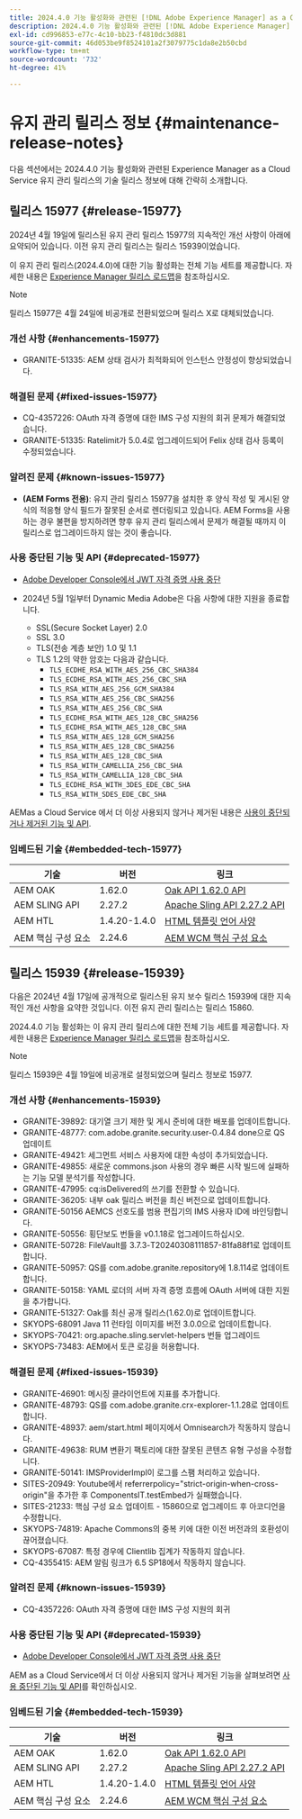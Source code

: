 ```yaml
---
title: 2024.4.0 기능 활성화와 관련된 [!DNL Adobe Experience Manager] as a Cloud Service의 유지 관리 릴리스 정보입니다.
description: 2024.4.0 기능 활성화와 관련된 [!DNL Adobe Experience Manager] as a Cloud Service의 유지 관리 릴리스 정보입니다.
exl-id: cd996853-e77c-4c10-bb23-f4810dc3d881
source-git-commit: 46d053be9f8524101a2f3079775c1da8e2b50cbd
workflow-type: tm+mt
source-wordcount: '732'
ht-degree: 41%

---
```


# 유지 관리 릴리스 정보 {#maintenance-release-notes}

다음 섹션에서는 2024.4.0 기능 활성화와 관련된 Experience Manager as a Cloud Service 유지 관리 릴리스의 기술 릴리스 정보에 대해 간략히 소개합니다.

## 릴리스 15977 {#release-15977}

2024년 4월 19일에 릴리스된 유지 관리 릴리스 15977의 지속적인 개선 사항이 아래에 요약되어 있습니다. 이전 유지 관리 릴리스는 릴리스 15939이었습니다.

이 유지 관리 릴리스(2024.4.0)에 대한 기능 활성화는 전체 기능 세트를 제공합니다. 자세한 내용은 [Experience Manager 릴리스 로드맵](https://experienceleague.adobe.com/docs/experience-manager-release-information/aem-release-updates/update-releases-roadmap.html)을 참조하십시오.

>[!NOTE]
>
>릴리스 15977은 4월 24일에 비공개로 전환되었으며 릴리스 X로 대체되었습니다.

### 개선 사항 {#enhancements-15977}

* GRANITE-51335: AEM 상태 검사가 최적화되어 인스턴스 안정성이 향상되었습니다.

### 해결된 문제 {#fixed-issues-15977}

* CQ-4357226: OAuth 자격 증명에 대한 IMS 구성 지원의 회귀 문제가 해결되었습니다.
* GRANITE-51335: Ratelimit가 5.0.4로 업그레이드되어 Felix 상태 검사 등록이 수정되었습니다.

### 알려진 문제 {#known-issues-15977}

* **(AEM Forms 전용)**: 유지 관리 릴리스 15977을 설치한 후 양식 작성 및 게시된 양식의 적응형 양식 필드가 잘못된 순서로 렌더링되고 있습니다. AEM Forms을 사용하는 경우 불편을 방지하려면 향후 유지 관리 릴리스에서 문제가 해결될 때까지 이 릴리스로 업그레이드하지 않는 것이 좋습니다.

### 사용 중단된 기능 및 API {#deprecated-15977}

* [Adobe Developer Console에서 JWT 자격 증명 사용 중단](/help/security/jwt-credentials-deprecation-in-adobe-developer-console.md)

* 2024년 5월 1일부터 Dynamic Media Adobe은 다음 사항에 대한 지원을 종료합니다.

   * SSL(Secure Socket Layer) 2.0
   * SSL 3.0
   * TLS(전송 계층 보안) 1.0 및 1.1
   * TLS 1.2의 약한 암호는 다음과 같습니다.
      * `TLS_ECDHE_RSA_WITH_AES_256_CBC_SHA384`
      * `TLS_ECDHE_RSA_WITH_AES_256_CBC_SHA`
      * `TLS_RSA_WITH_AES_256_GCM_SHA384`
      * `TLS_RSA_WITH_AES_256_CBC_SHA256`
      * `TLS_RSA_WITH_AES_256_CBC_SHA`
      * `TLS_ECDHE_RSA_WITH_AES_128_CBC_SHA256`
      * `TLS_ECDHE_RSA_WITH_AES_128_CBC_SHA`
      * `TLS_RSA_WITH_AES_128_GCM_SHA256`
      * `TLS_RSA_WITH_AES_128_CBC_SHA256`
      * `TLS_RSA_WITH_AES_128_CBC_SHA`
      * `TLS_RSA_WITH_CAMELLIA_256_CBC_SHA`
      * `TLS_RSA_WITH_CAMELLIA_128_CBC_SHA`
      * `TLS_ECDHE_RSA_WITH_3DES_EDE_CBC_SHA`
      * `TLS_RSA_WITH_SDES_EDE_CBC_SHA`

AEMas a Cloud Service 에서 더 이상 사용되지 않거나 제거된 내용은 [사용이 중단되거나 제거된 기능 및 API](/help/release-notes/deprecated-removed-features.md).

### 임베드된 기술 {#embedded-tech-15977}

| 기술 | 버전 | 링크 |
|---|---|---|
| AEM OAK | 1.62.0 | [Oak API 1.62.0 API](https://www.javadoc.io/doc/org.apache.jackrabbit/oak-api/1.62.0/index.html) |
| AEM SLING API | 2.27.2 | [Apache Sling API 2.27.2 API](https://www.javadoc.io/doc/org.apache.sling/org.apache.sling.api/latest/index.html) |
| AEM HTL | 1.4.20-1.4.0 | [HTML 템플릿 언어 사양](https://github.com/adobe/htl-spec) |
| AEM 핵심 구성 요소 | 2.24.6 | [AEM WCM 핵심 구성 요소](https://github.com/adobe/aem-core-wcm-components) |

## 릴리스 15939 {#release-15939}

다음은 2024년 4월 17일에 공개적으로 릴리스된 유지 보수 릴리스 15939에 대한 지속적인 개선 사항을 요약한 것입니다. 이전 유지 관리 릴리스는 릴리스 15860.

2024.4.0 기능 활성화는 이 유지 관리 릴리스에 대한 전체 기능 세트를 제공합니다. 자세한 내용은 [Experience Manager 릴리스 로드맵](https://experienceleague.adobe.com/docs/experience-manager-release-information/aem-release-updates/update-releases-roadmap.html)을 참조하십시오.

>[!NOTE]
>
>릴리스 15939은 4월 19일에 비공개로 설정되었으며 릴리스 정보로 15977.

### 개선 사항 {#enhancements-15939}

* GRANITE-39892: 대기열 크기 제한 및 게시 준비에 대한 배포를 업데이트합니다.
* GRANITE-48777: com.adobe.granite.security.user-0.4.84 done으로 QS 업데이트
* GRANITE-49421: 세그먼트 서비스 사용자에 대한 속성이 추가되었습니다.
* GRANITE-49855: 새로운 commons.json 사용의 경우 빠른 시작 빌드에 실패하는 기능 모델 분석기를 작성합니다.
* GRANITE-47995: cq:isDelivered의 쓰기를 전환할 수 있습니다.
* GRANITE-36205: 내부 oak 릴리스 버전을 최신 버전으로 업데이트합니다.
* GRANITE-50156 AEMCS 선호도를 범용 편집기의 IMS 사용자 ID에 바인딩합니다.
* GRANITE-50556: 횡단보도 번들을 v0.1.18로 업그레이드하십시오.
* GRANITE-50728: FileVault를 3.7.3-T20240308111857-81fa88f1로 업데이트합니다.
* GRANITE-50957: QS를 com.adobe.granite.repository에 1.8.114로 업데이트합니다.
* GRANITE-50158: YAML 로더의 서버 자격 증명 흐름에 OAuth 서버에 대한 지원을 추가합니다.
* GRANITE-51327: Oak를 최신 공개 릴리스(1.62.0)로 업데이트합니다.
* SKYOPS-68091 Java 11 런타임 이미지를 버전 3.0.0으로 업데이트합니다.
* SKYOPS-70421: org.apache.sling.servlet-helpers 번들 업그레이드
* SKYOPS-73483: AEM에서 토큰 로깅을 허용합니다.

### 해결된 문제 {#fixed-issues-15939}

* GRANITE-46901: 메시징 클라이언트에 지표를 추가합니다.
* GRANITE-48793: QS를 com.adobe.granite.crx-explorer-1.1.28로 업데이트합니다.
* GRANITE-48937: aem/start.html 페이지에서 Omnisearch가 작동하지 않습니다.
* GRANITE-49638: RUM 변환기 팩토리에 대한 잘못된 콘텐츠 유형 구성을 수정합니다.
* GRANITE-50141: IMSProviderImpl이 로그를 스팸 처리하고 있습니다.
* SITES-20949: Youtube에서 referrerpolicy=&quot;strict-origin-when-cross-origin&quot;을 추가한 후 ComponentsIT.testEmbed가 실패했습니다.
* SITES-21233: 핵심 구성 요소 업데이트 - 15860으로 업그레이드 후 아코디언을 수정합니다.
* SKYOPS-74819: Apache Commons의 중복 키에 대한 이전 버전과의 호환성이 끊어졌습니다.
* SKYOPS-67087: 특정 경우에 Clientlib 집계가 작동하지 않습니다.
* CQ-4355415: AEM 알림 링크가 6.5 SP18에서 작동하지 않습니다.

### 알려진 문제 {#known-issues-15939}

* CQ-4357226: OAuth 자격 증명에 대한 IMS 구성 지원의 회귀

### 사용 중단된 기능 및 API {#deprecated-15939}

* [Adobe Developer Console에서 JWT 자격 증명 사용 중단](/help/security/jwt-credentials-deprecation-in-adobe-developer-console.md)

AEM as a Cloud Service에서 더 이상 사용되지 않거나 제거된 기능을 살펴보려면 [사용 중단된 기능 및 API](/help/release-notes/deprecated-removed-features.md)를 확인하십시오.

### 임베드된 기술 {#embedded-tech-15939}

| 기술 | 버전 | 링크 |
|---|---|---|
| AEM OAK | 1.62.0 | [Oak API 1.62.0 API](https://www.javadoc.io/doc/org.apache.jackrabbit/oak-api/1.62.0/index.html) |
| AEM SLING API | 2.27.2 | [Apache Sling API 2.27.2 API](https://www.javadoc.io/doc/org.apache.sling/org.apache.sling.api/latest/index.html) |
| AEM HTL | 1.4.20-1.4.0 | [HTML 템플릿 언어 사양](https://github.com/adobe/htl-spec) |
| AEM 핵심 구성 요소 | 2.24.6 | [AEM WCM 핵심 구성 요소](https://github.com/adobe/aem-core-wcm-components) |
